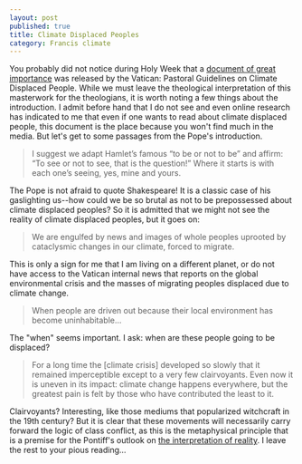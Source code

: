 ```yaml
---
layout: post
published: true
title: Climate Displaced Peoples
category: Francis climate
---
```

You probably did not notice during Holy Week that a [document of great importance](https://bit.ly/3d6cLWr) was released by the Vatican: Pastoral Guidelines on Climate Displaced People.  While we must leave the theological interpretation of this masterwork for the theologians, it is worth noting a few things about the introduction. I admit before hand that I do not see and even online research has indicated to me that even if one wants to read about climate displaced people, this document is the place because you won't find much in the media.  But let's get to some passages from the Pope's introduction.

>I suggest we adapt Hamlet’s famous “to be or not to be” and affirm: “To see or not to see, that is the question!” Where it starts is with each one’s seeing, yes, mine and yours.

The Pope is not afraid to quote Shakespeare! It is a classic case of his gaslighting us--how could we be so brutal as not to be prepossessed about climate displaced peoples? So it is admitted that we might not see the reality of climate displaced peoples, but it goes on:
>We are engulfed by news and images of whole peoples uprooted by cataclysmic changes in our climate, forced to migrate.

This is only a sign for me that I am living on a different planet, or do not have access to the Vatican internal news that reports on the global environmental crisis and the masses of migrating peoples displaced due to climate change.
>When people are driven out because their local environment has become uninhabitable...

The "when" seems important.  I ask: when are these people going to be displaced?
>For a long time the [climate crisis] developed so slowly that it remained imperceptible except to a very few clairvoyants. Even now it is uneven in its impact: climate change happens everywhere, but the greatest pain is felt by those who have contributed the least to it.

Clairvoyants?  Interesting, like those mediums that popularized witchcraft in the 19th century?  But it is clear that these movements will necessarily carry forward the logic of class conflict, as this is the metaphysical principle that is a premise for the Pontiff's outlook on [the interpretation of reality](https://bit.ly/2Qi8l5P). I leave the rest to your pious reading...
